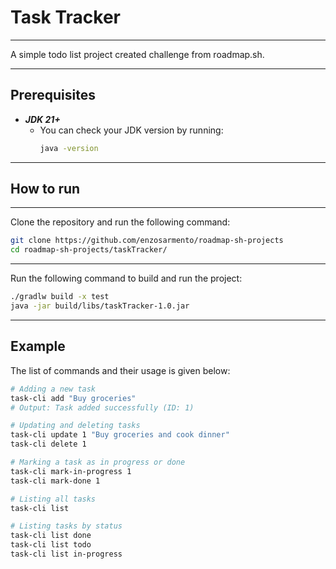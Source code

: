 # Task Tracker
---
A simple todo list project created challenge from roadmap.sh.

---
## Prerequisites

- ***JDK 21+***
    - You can check your JDK version by running:
      ```bash
      java -version
      ```

---

## How to run

---
Clone the repository and run the following command:
```bash
git clone https://github.com/enzosarmento/roadmap-sh-projects
cd roadmap-sh-projects/taskTracker/
```

---
Run the following command to build and run the project:
```bash
./gradlw build -x test
java -jar build/libs/taskTracker-1.0.jar
```

---
## Example
The list of commands and their usage is given below:
```bash
# Adding a new task
task-cli add "Buy groceries"
# Output: Task added successfully (ID: 1)

# Updating and deleting tasks
task-cli update 1 "Buy groceries and cook dinner"
task-cli delete 1

# Marking a task as in progress or done
task-cli mark-in-progress 1
task-cli mark-done 1

# Listing all tasks
task-cli list

# Listing tasks by status
task-cli list done
task-cli list todo
task-cli list in-progress
```